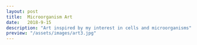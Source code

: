 ```yaml
---
layout: post
title:  Microorganism Art
date:   2018-9-15
description: "Art inspired by my interest in cells and microorganisms"
preview: "/assets/images/art3.jpg"
---
```





<!-- 


I am currently working writing and illustrating a children's book about the wonderful
world of cells! These are a few of my favorite drawings so far. I'm trying to
find the style I like best so these are very rough ideas, but I hope you like them anyway.

![viruses](/assets/images/art1.jpg)
*Inspired by viruses but in no way actually scientifically accurate* 

![eukaryotes1](/assets/images/art2.jpg)
*Eukaryotic cells done in kind of a Warhol style but not really*

![eukaryotes2](/assets/images/art4.jpg)
*More eukaryotic cells*

![eukaryotes3](/assets/images/art5.jpg)
*Even more eukaryotes!!!*

![plants](/assets/images/art3.jpg)
*Plant cells inspired from [here](https://i.pinimg.com/originals/81/5a/8e/815a8e19fcd34feb9f2a578abb212795.jpg)*

![protists1](/assets/images/art6.jpg)
*Some sick diatoms! Image inspired from [here](https://assets.labroots.com/_public/_files/system/ck/trending/Diatom-008-2400_62cb1b5c485a08add9709693a05c40c7.jpg)*

![protists2](/assets/images/art8.jpg)
*I really like drawing diatoms they're so neat!*

![protists3](/assets/images/art9.jpg)
*Some protists, with varying degrees of accuracy*

![protists4](/assets/images/art7.jpg)
*Protists, but kaleidoscopic* 
 -->